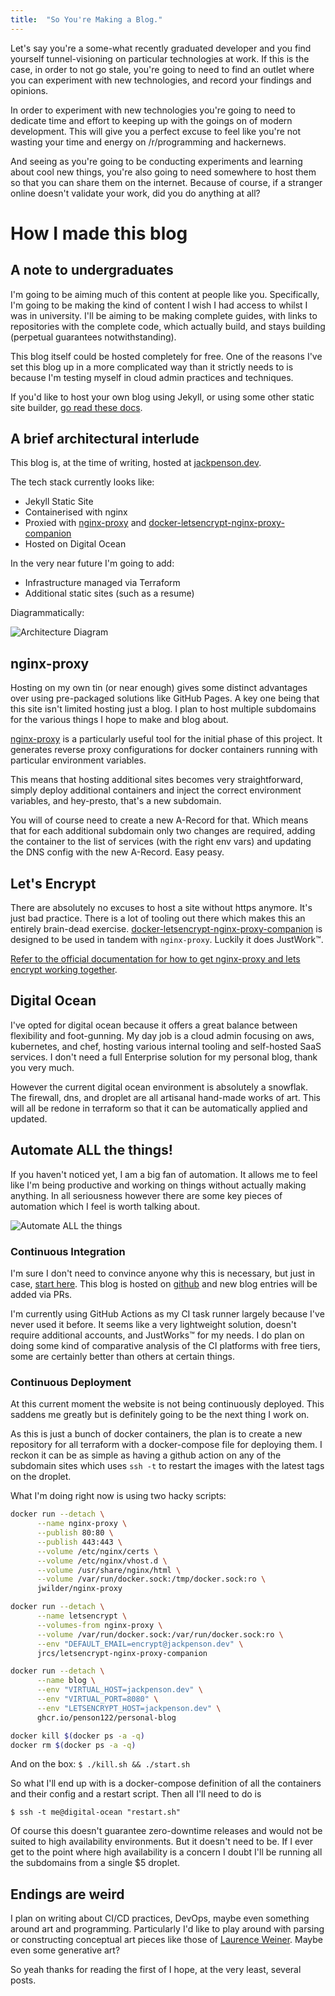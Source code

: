 ```yaml
---
title:  "So You're Making a Blog."
---
```


Let's say you're a some-what recently graduated developer and you find yourself tunnel-visioning on particular technologies at work. If this is the case, in order to not go stale, you're going to need to find an outlet where you can experiment with new technologies, and record your findings and opinions.

In order to experiment with new technologies you're going to need to dedicate time and effort to keeping up with the goings on of modern development. This will give you a perfect excuse to feel like you're not wasting your time and energy on /r/programming and hackernews.

And seeing as you're going to be conducting experiments and learning about cool new things, you're also going to need somewhere to host them so that you can share them on the internet. Because of course, if a stranger online doesn't validate your work, did you do anything at all?

# How I made this blog

## A note to undergraduates

I'm going to be aiming much of this content at people like you. Specifically, I'm going to be making the kind of content I wish I had access to whilst I was in university. I'll be aiming to be making complete guides, with links to repositories with the complete code, which actually build, and stays building (perpetual guarantees notwithstanding).

This blog itself could be hosted completely for free. One of the reasons I've set this blog up in a more complicated way than it strictly needs to is because I'm testing myself in cloud admin practices and techniques.

If you'd like to host your own blog using Jekyll, or using some other static site builder, [go read these docs](https://docs.github.com/en/free-pro-team@latest/github/working-with-github-pages).

## A brief architectural interlude

This blog is, at the time of writing, hosted at [jackpenson.dev](https://jackpenson.dev).

The tech stack currently looks like:
* Jekyll Static Site
* Containerised with nginx
* Proxied with [nginx-proxy](https://github.com/nginx-proxy/nginx-proxy) and [docker-letsencrypt-nginx-proxy-companion](https://github.com/nginx-proxy/docker-letsencrypt-nginx-proxy-companion)
* Hosted on Digital Ocean

In the very near future I'm going to add:
* Infrastructure managed via Terraform
* Additional static sites (such as a resume)

Diagrammatically:

![Architecture Diagram](/assets/images/architecture-diagram.jpg)

## nginx-proxy

Hosting on my own tin (or near enough) gives some distinct advantages over using pre-packaged solutions like GitHub Pages. A key one being that this site isn't limited hosting just a blog. I plan to host multiple subdomains for the various things I hope to make and blog about.

[nginx-proxy](https://github.com/nginx-proxy/nginx-proxy) is a particularly useful tool for the initial phase of this project. It generates reverse proxy
configurations for docker containers running with particular environment variables.

This means that hosting additional sites becomes very straightforward, simply deploy additional containers and inject the correct environment variables, and hey-presto, that's a new subdomain.

You will of course need to create a new A-Record for that. Which means that for each additional subdomain only two changes are required, adding the container to the list of services (with the right env vars) and updating the DNS config with the new A-Record. Easy peasy.

## Let's Encrypt

There are absolutely no excuses to host a site without https anymore. It's just bad practice. There is a lot of tooling out there which makes this an entirely brain-dead exercise. [docker-letsencrypt-nginx-proxy-companion](https://github.com/nginx-proxy/docker-letsencrypt-nginx-proxy-companion) is designed to be used in tandem with `nginx-proxy`. Luckily it does JustWork:tm:.

[Refer to the official documentation for how to get nginx-proxy and lets encrypt working together](https://github.com/nginx-proxy/docker-letsencrypt-nginx-proxy-companion).

## Digital Ocean

I've opted for digital ocean because it offers a great balance between flexibility and foot-gunning. My day job is a cloud admin focusing on aws, kubernetes, and chef, hosting various internal tooling and self-hosted SaaS services. I don't need a full Enterprise solution for my personal blog, thank you very much.

However the current digital ocean environment is absolutely a snowflak. The firewall, dns, and droplet are all artisanal hand-made works of art. This will all be redone in terraform so that it can be automatically applied and updated.

## Automate ALL the things!

If you haven't noticed yet, I am a big fan of automation. It allows me to feel like I'm being productive and working on things without actually making anything. In all seriousness however there are some key pieces of automation which I feel is worth talking about.

![Automate ALL the things](/assets/images/automate-all-the-things.png)

### Continuous Integration

I'm sure I don't need to convince anyone why this is necessary, but just in case, [start here](https://martinfowler.com/articles/continuousIntegration.html). This blog is hosted on [github](https://www.github.com/penson122/personal-blog) and new blog entries will be added via PRs.

I'm currently using GitHub Actions as my CI task runner largely because I've never used it before. It seems like a very lightweight solution, doesn't require additional accounts, and JustWorks:tm: for my needs. I do plan on doing some kind of comparative analysis of the CI platforms with free tiers, some are certainly better than others at certain things.

### Continuous Deployment

At this current moment the website is not being continuously deployed. This saddens me greatly but is definitely going to be the next thing I work on.

As this is just a bunch of docker containers, the plan is to create a new repository for all terraform with a docker-compose file for deploying them. I reckon it can be as simple as having a github action on any of the subdomain sites which uses `ssh -t` to restart the images with the latest tags on the droplet.

What I'm doing right now is using two hacky scripts:

```bash
docker run --detach \
      --name nginx-proxy \
      --publish 80:80 \
      --publish 443:443 \
      --volume /etc/nginx/certs \
      --volume /etc/nginx/vhost.d \
      --volume /usr/share/nginx/html \
      --volume /var/run/docker.sock:/tmp/docker.sock:ro \
      jwilder/nginx-proxy

docker run --detach \
      --name letsencrypt \
      --volumes-from nginx-proxy \
      --volume /var/run/docker.sock:/var/run/docker.sock:ro \
      --env "DEFAULT_EMAIL=encrypt@jackpenson.dev" \
      jrcs/letsencrypt-nginx-proxy-companion

docker run --detach \
      --name blog \
      --env "VIRTUAL_HOST=jackpenson.dev" \
      --env "VIRTUAL_PORT=8080" \
      --env "LETSENCRYPT_HOST=jackpenson.dev" \
      ghcr.io/penson122/personal-blog
```

```bash
docker kill $(docker ps -a -q)
docker rm $(docker ps -a -q)
```

And on the box:
`$ ./kill.sh && ./start.sh`

So what I'll end up with is a docker-compose definition of all the containers and their config and a restart script. Then all I'll need to do is

`$ ssh -t me@digital-ocean "restart.sh"`

Of course this doesn't guarantee zero-downtime releases and would not be suited to high availability environments. But it doesn't need to be. If I ever get to the point where high availability is a concern I doubt I'll be running all the subdomains from a single $5 droplet.

## Endings are weird

I plan on writing about CI/CD practices, DevOps, maybe even something around art and programming. Particularly I'd like to play around with parsing or constructing conceptual art pieces like those of [Laurence Weiner](https://www.guggenheim.org/artwork/artist/lawrence-weiner). Maybe even some generative art?

So yeah thanks for reading the first of I hope, at the very least, several posts.
